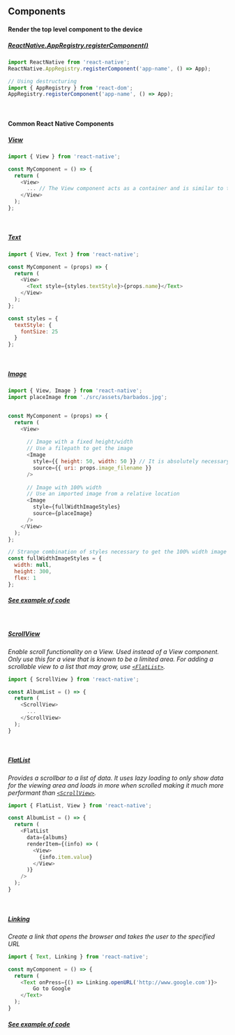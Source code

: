 ## Components

#### Render the top level component to the device
##### [ReactNative.AppRegistry.registerComponent()](https://facebook.github.io/react-native/docs/appregistry.html#registercomponent)
```js
import ReactNative from 'react-native';
ReactNative.AppRegistry.registerComponent('app-name', () => App);

// Using destructuring
import { AppRegistry } from 'react-dom';
AppRegistry.registerComponent('app-name', () => App);
```

<br>

#### Common React Native Components
##### [View](https://facebook.github.io/react-native/docs/view.html)
```js
import { View } from 'react-native';

const MyComponent = () => {
  return (
    <View>
      ... // The View component acts as a container and is similar to the `div` tag in HTML
    </View>  
  );
};
```

<br>

##### [Text](https://facebook.github.io/react-native/docs/text.html)
```js
import { View, Text } from 'react-native';

const MyComponent = (props) => {
  return (
    <View>
      <Text style={styles.textStyle}>{props.name}</Text>
    </View>
  );
};

const styles = {
  textStyle: {
    fontSize: 25
  }
};
```

<br>

##### [Image](https://facebook.github.io/react-native/docs/image.html)
```js
import { View, Image } from 'react-native';
import placeImage from './src/assets/barbados.jpg';


const MyComponent = (props) => {
  return (
    <View>
    
      // Image with a fixed height/width
      // Use a filepath to get the image
      <Image 
        style={{ height: 50, width: 50 }} // It is absolutely necessary to provide a width/height in order for the image to appear
        source={{ uri: props.image_filename }}
      />
      
      // Image with 100% width
      // Use an imported image from a relative location 
      <Image 
        style={fullWidthImageStyles}
        source={placeImage}
      />
    </View>  
  );
};

// Strange combination of styles necessary to get the 100% width image to appear
const fullWidthImageStyles = {
  width: null,
  height: 300,
  flex: 1
};
```
##### [*See example of code*](https://snack.expo.io/SkOWpL1Ff)

<br >

##### [ScrollView](https://facebook.github.io/react-native/docs/scrollview.html)
*Enable scroll functionality on a View. Used instead of a View component. Only use this for a view that is known to be a limited area. For adding a scrollable view to a list that may grow, use [`<FlatList>`](https://github.com/zeckdude/code-references/blob/master/react/react-native/component.md#flatlist).*
```js
import { ScrollView } from 'react-native';

const AlbumList = () => {
  return (
    <ScrollView>
      ...
    </ScrollView>
  );
}
```

<br>


##### [FlatList](https://facebook.github.io/react-native/docs/flatlist.html)
*Provides a scrollbar to a list of data. It uses lazy loading to only show data for the viewing area and loads in more when scrolled making it much more performant than [`<ScrollView>`](https://github.com/zeckdude/code-references/blob/master/react/react-native/component.md#scrollview).*
```js
import { FlatList, View } from 'react-native';

const AlbumList = () => {
  return (
    <FlatList 
      data={albums}
      renderItem={(info) => (
        <View>
          {info.item.value}
        </View>
      )}
    />
  );
}
```

<br>

##### [Linking](https://facebook.github.io/react-native/docs/linking.html)
*Create a link that opens the browser and takes the user to the specified URL*
```js
import { Text, Linking } from 'react-native';

const myComponent = () => {
  return (
    <Text onPress={() => Linking.openURL('http://www.google.com')}>
        Go to Google
    </Text>
  );
}
```
##### [*See example of code*](https://snack.expo.io/BJScM4JKM)
